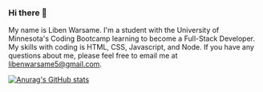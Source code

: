 ### Hi there 👋

My name is Liben Warsame. I'm a student with the University of Minnesota's Coding Bootcamp learning to become a Full-Stack Developer. My skills with coding is HTML, CSS, Javascript, and Node. If you have any questions about me, please feel free to email me at libenwarsame5@gmail.com.

[![Anurag's GitHub stats](https://github-readme-stats.vercel.app/api?username=s1eepyghost)](https://github.com/anuraghazra/github-readme-stats)
